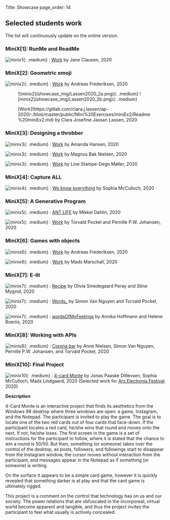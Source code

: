 Title: Showcase
page_order: 14

## Selected students work
The list will continuously update on the online version.

<div id="showcase" markdown=true>


### MiniX[1]: RunMe and ReadMe

![minix1](showcase_img/Clausen2020_1.png){: .medium}
:    [Work](https://gitlab.com/JaneCl/ap-2020/-/blob/master/public/MiniEx1/READMEMiniX1.md) by Jane Clausen, 2020

### MiniX[2]: Geometric emoji

![minix2](showcase_img/Frederiksen2020_2.png){: .medium}
:    [Work](https://gitlab.com/Adeve_/ap2020/-/tree/master/public/MiniEx_2) by Andreas Frederiksen, 2020

<figure class="columns" markdown=true>
![minix2](showcase_img/Lassen2020_2a.png){: .medium}
![minix2](showcase_img/Lassen2020_2b.png){: .medium}
<figcaption><p>[Work](https://gitlab.com/clara.j.lassen/ap-2020/-/blob/master/public/Mini%20Exercises/miniEx2/Readme%20miniEx2.md) by Clara Josefine Jassan Lassen, 2020</p></figcaption>
</figure>

### MiniX[3]: Designing a throbber

![minix3](showcase_img/Hansen2020_3.png){: .medium}
:    [Work](https://gitlab.com/amanda.hansen1404/ap2020/-/tree/master/public/MiniX3) by Amanda Hansen, 2020

![minix3](showcase_img/Bake2020_3.png){: .medium}
:    [Work](https://magnusbak.gitlab.io/ap2020/MiniX3/) by Magnus Bak Nielsen, 2020

![minix3](showcase_img/Moller2020_3.png){: .medium}
:    [Work](https://gitlab.com/linesdmoller/ap2020/-/tree/master/public/MiniX5) by Line Stampe-Degn Møller, 2020

### MiniX[4]: Capture ALL

![minix4](showcase_img/McCulloch2020_4.png){: .medium}
:    [We know everything](https://gitlab.com/SophiaMcCulloch/ap2020/-/tree/master/public%2FMiniex4) by Sophia McCulloch, 2020

### MiniX[5]: A Generative Program

![minix5](showcase_img/Dahlin2020_5.png){: .medium}
:    [ANT LIFE](https://gitlab.com/mikkeldahlin/ap-2020/-/tree/master/public/Projects/MiniEX7.1) by Mikkel Dahlin, 2020

![minix5](showcase_img/Pockel2020_5.png){: .medium}
:    [Work](https://gitlab.com/pernwn/ap2020/-/tree/master/public/MX7) by Torvald Pockel and Pernille P.W. Johansen, 2020

### MiniX[6]: Games with objects

![minix6](showcase_img/Frederiksen2020_6.png){: .medium}
:    [Work](https://gitlab.com/Adeve_/ap2020/-/tree/master/public/MiniEx_6) by Andreas Frederiksen, 2020

![minix6](showcase_img/Marschall2020_6.png){: .medium}
:    [Work](https://gitlab.com/M.Marschall/ap2020/-/tree/master/public/AllMiniEx/MiniEX6) by Mads Marschall, 2020

### MiniX[7]: E-lit

![minix7](showcase_img/Peray2020_7.png){: .medium}
:    [Recipe](https://gitlab.com/OliviaSP/ap2020/-/blob/master/public/MiniEx8/README_MiniEx8.md) by Olivia Smedegaard Peray and Stine Mygind, 2020

![minix7](showcase_img/Nguyen2020_7.png){: .medium}
:    [Words_](https://gitlab.com/SimonVanNguyen/aestetic-programming-2020/-/tree/master/public/miniEx8) by Simon Van Nguyen and Torvald Pockel, 2020

![minix7](showcase_img/Hoffmann2020_7.png){: .medium}
:    [wordsOfMyFeelings](https://gitlab.com/annika.nh1/ap-2020/-/tree/master/public/MiniEx8) by Annika Hoffmann and Helene Boeriis, 2020

### MiniX[8]: Working with APIs

![minix8](showcase_img/Nguyen2020_8.png){: .medium}
:    [Corona bar](https://gitlab.com/pernwn/ap2020/-/tree/master/public/MX9) by Anne Nielsen, Simon Van Nguyen, Pernille P.W. Johansen, and Torvald Pockel, 2020

### MiniX[10]: Final Project

![minix10](showcase_img/Ditlevsen2020_10.png){: .medium}
:    [4-card Monte](https://sophiamcculloch.gitlab.io/ap2020/Eksamen/) by Jonas Paaske Ditlevsen, Sophia McCulloch, Mads Lindgaard, 2020 (Selected work for [Ars Electronia Festival](https://ausstellungen.ufg.at/wildstate/project/card-monte/) 2020)

**Description**

4-Card Monte is an interactive project that finds its aesthetics from the Windows 98 desktop where three windows are open: a game, Instagram, and the Notepad. The participant is invited to play the game. The goal is to locate one of the two red cards out of four cards that face-down. If the participant locates a red card, he/she wins that round and moves onto the next. If not, he/she loses. The first screen in the game is a set of instructions for the participant to follow, where it is stated that the chance to win a round is 50/50. But then, something (or someone) takes over the control of the desktop, as posts, followers, and followings start to disappear from the Instagram window, the cursor moves without interaction from the participant, and messages appear in the Notepad as if something (or someone) is writing.

On the surface it appears to be a simple card game, however it is quickly revealed that something darker is at play and that the card game is ultimately rigged.

This project is a comment on the control that technology has on us and our society. The power relations that are obfuscated in the incorporeal, virtual world become apparent and tangible, and thus the project invites the participant to feel what usually is actively concealed.

</div>
